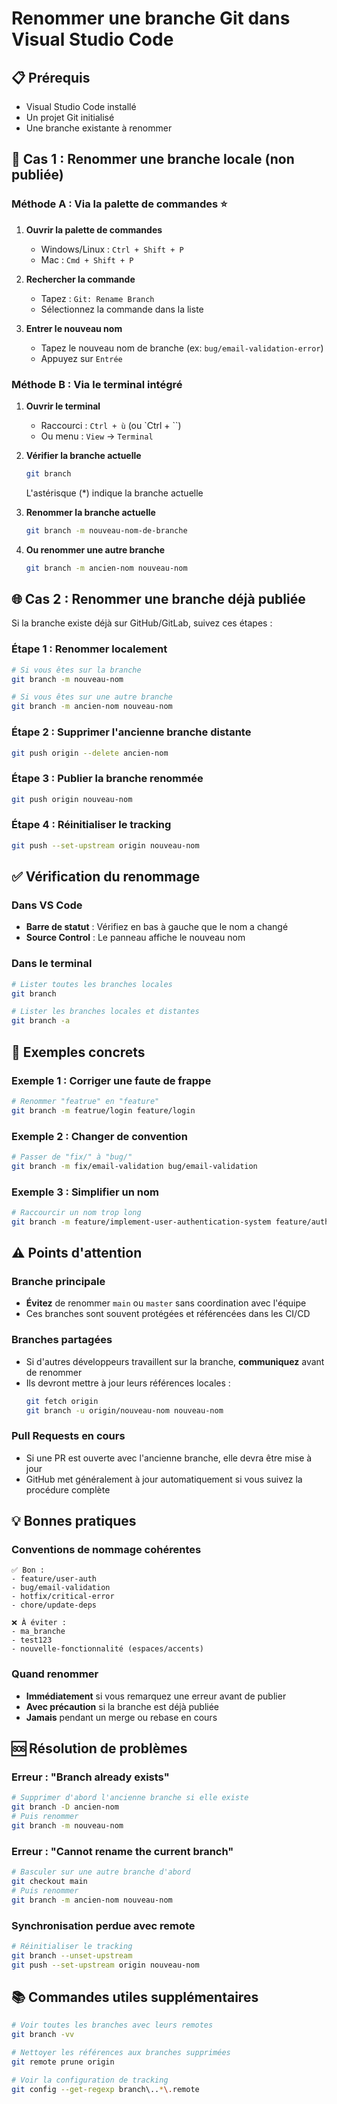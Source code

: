 # Renommer une branche Git dans Visual Studio Code

## 📋 Prérequis
- Visual Studio Code installé
- Un projet Git initialisé
- Une branche existante à renommer

## 🔄 Cas 1 : Renommer une branche locale (non publiée)

### Méthode A : Via la palette de commandes ⭐

1. **Ouvrir la palette de commandes**
   - Windows/Linux : `Ctrl + Shift + P`
   - Mac : `Cmd + Shift + P`

2. **Rechercher la commande**
   - Tapez : `Git: Rename Branch`
   - Sélectionnez la commande dans la liste

3. **Entrer le nouveau nom**
   - Tapez le nouveau nom de branche (ex: `bug/email-validation-error`)
   - Appuyez sur `Entrée`

### Méthode B : Via le terminal intégré

1. **Ouvrir le terminal**
   - Raccourci : `Ctrl + ù` (ou `Ctrl + \``)
   - Ou menu : `View` → `Terminal`

2. **Vérifier la branche actuelle**
   ```bash
   git branch
   ```
   L'astérisque (*) indique la branche actuelle

3. **Renommer la branche actuelle**
   ```bash
   git branch -m nouveau-nom-de-branche
   ```

4. **Ou renommer une autre branche**
   ```bash
   git branch -m ancien-nom nouveau-nom
   ```

## 🌐 Cas 2 : Renommer une branche déjà publiée

Si la branche existe déjà sur GitHub/GitLab, suivez ces étapes :

### Étape 1 : Renommer localement
```bash
# Si vous êtes sur la branche
git branch -m nouveau-nom

# Si vous êtes sur une autre branche
git branch -m ancien-nom nouveau-nom
```

### Étape 2 : Supprimer l'ancienne branche distante
```bash
git push origin --delete ancien-nom
```

### Étape 3 : Publier la branche renommée
```bash
git push origin nouveau-nom
```

### Étape 4 : Réinitialiser le tracking
```bash
git push --set-upstream origin nouveau-nom
```

## ✅ Vérification du renommage

### Dans VS Code
- **Barre de statut** : Vérifiez en bas à gauche que le nom a changé
- **Source Control** : Le panneau affiche le nouveau nom

### Dans le terminal
```bash
# Lister toutes les branches locales
git branch

# Lister les branches locales et distantes
git branch -a
```

## 🎯 Exemples concrets

### Exemple 1 : Corriger une faute de frappe
```bash
# Renommer "featrue" en "feature"
git branch -m featrue/login feature/login
```

### Exemple 2 : Changer de convention
```bash
# Passer de "fix/" à "bug/"
git branch -m fix/email-validation bug/email-validation
```

### Exemple 3 : Simplifier un nom
```bash
# Raccourcir un nom trop long
git branch -m feature/implement-user-authentication-system feature/auth
```

## ⚠️ Points d'attention

### Branche principale
- **Évitez** de renommer `main` ou `master` sans coordination avec l'équipe
- Ces branches sont souvent protégées et référencées dans les CI/CD

### Branches partagées
- Si d'autres développeurs travaillent sur la branche, **communiquez** avant de renommer
- Ils devront mettre à jour leurs références locales :
  ```bash
  git fetch origin
  git branch -u origin/nouveau-nom nouveau-nom
  ```

### Pull Requests en cours
- Si une PR est ouverte avec l'ancienne branche, elle devra être mise à jour
- GitHub met généralement à jour automatiquement si vous suivez la procédure complète

## 💡 Bonnes pratiques

### Conventions de nommage cohérentes
```
✅ Bon :
- feature/user-auth
- bug/email-validation
- hotfix/critical-error
- chore/update-deps

❌ À éviter :
- ma_branche
- test123
- nouvelle-fonctionnalité (espaces/accents)
```

### Quand renommer
- **Immédiatement** si vous remarquez une erreur avant de publier
- **Avec précaution** si la branche est déjà publiée
- **Jamais** pendant un merge ou rebase en cours

## 🆘 Résolution de problèmes

### Erreur : "Branch already exists"
```bash
# Supprimer d'abord l'ancienne branche si elle existe
git branch -D ancien-nom
# Puis renommer
git branch -m nouveau-nom
```

### Erreur : "Cannot rename the current branch"
```bash
# Basculer sur une autre branche d'abord
git checkout main
# Puis renommer
git branch -m ancien-nom nouveau-nom
```

### Synchronisation perdue avec remote
```bash
# Réinitialiser le tracking
git branch --unset-upstream
git push --set-upstream origin nouveau-nom
```

## 📚 Commandes utiles supplémentaires

```bash
# Voir toutes les branches avec leurs remotes
git branch -vv

# Nettoyer les références aux branches supprimées
git remote prune origin

# Voir la configuration de tracking
git config --get-regexp branch\..*\.remote
```